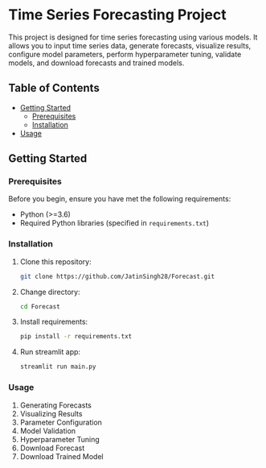 # Time Series Forecasting Project

This project is designed for time series forecasting using various models. It allows you to input time series data, generate forecasts, visualize results, configure model parameters, perform hyperparameter tuning, validate models, and download forecasts and trained models.

## Table of Contents

- [Getting Started](#getting-started)
  - [Prerequisites](#prerequisites)
  - [Installation](#installation)
- [Usage](#usage)

## Getting Started

### Prerequisites

Before you begin, ensure you have met the following requirements:

- Python (>=3.6)
- Required Python libraries (specified in `requirements.txt`)

### Installation

1. Clone this repository:

   ```bash
   git clone https://github.com/JatinSingh28/Forecast.git

2. Change directory:
    ```bash
    cd Forecast

3. Install requirements:
    ```bash
    pip install -r requirements.txt

4. Run streamlit app:
    ```bash
    streamlit run main.py 

### Usage

1. Generating Forecasts
2. Visualizing Results
3. Parameter Configuration
4. Model Validation
5. Hyperparameter Tuning
6. Download Forecast
7. Download Trained Model